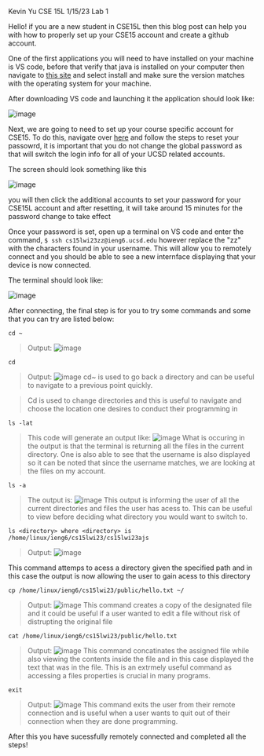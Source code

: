 Kevin Yu
CSE 15L
1/15/23
Lab 1

Hello! if you are a new student in CSE15L then this blog post can help you with how to properly set up your CSE15 account and create a github account.

One of the first applications you will need to have installed on your machine is VS code, before that verify that java is installed on your computer then navigate
to [this site](https://code.visualstudio.com/) and select install and make sure the version matches with the operating system for your machine.

After downloading VS code and launching it the application should look like:

![image](https://user-images.githubusercontent.com/122575342/212789129-a4edadef-3a6b-4cb5-9c02-b1f37240e5ca.png)




Next, we are going to need to set up your course specific account for CSE15. To do this, navigate over [here](https://sdacs.ucsd.edu/~icc/index.php) and follow the steps
to reset your passowrd, it is important that you do not change the global password as that will switch the login info for all of your UCSD related accounts. 

The screen should look something like this

![image](https://user-images.githubusercontent.com/122575342/212785770-26c2383d-71f1-4ca2-8e0e-fd22d5d3fcc6.png)

you will then click the additional accounts to set your password for your CSE15L account and after resetting, it will take around 15 minutes for the password change to take effect 

Once your password is set, open up a terminal on VS code and enter the command, `$ ssh cs15lwi23zz@ieng6.ucsd.edu` however replace the "zz" with the characters found in your username. This will allow you to remotely connect and you should be able to see a new internface displaying that your device is now connected.

The terminal should look like: 

![image](https://user-images.githubusercontent.com/122575342/212787325-29cfd604-1845-4100-aed2-80453d4bc59c.png)

After connecting, the final step is for you to try some commands and some that you can try are listed below:

`cd ~`
> Output:
![image](https://user-images.githubusercontent.com/122575342/215357476-63794963-d969-4c5c-862e-488ee924a647.png)


`cd`
> Output: 
![image](https://user-images.githubusercontent.com/122575342/215357476-63794963-d969-4c5c-862e-488ee924a647.png)
> cd~ is used to go back a directory and can be useful to navigate to a previous point quickly.

> Cd is used to change directories and this is useful to navigate and choose the location one desires to conduct their programming in

`ls -lat`
> This code will generate an output like:
![image](https://user-images.githubusercontent.com/122575342/215356816-44509b14-e415-44a2-bafd-c5209d961c1e.png)
What is occuring in the output is that the terminal is returning all the files in the current directory. One is also able to see
that the username is also displayed so it can be noted that since the username matches, we are looking at the files on my account.

`ls -a`
> The output is: 
![image](https://user-images.githubusercontent.com/122575342/215357330-6ced27fc-072c-4d81-89a8-0710def18e61.png)
This output is informing the user of all the current directories and files the user has acess to. This can be useful to view before deciding what directory
you would want to switch to.

`ls <directory> where <directory> is /home/linux/ieng6/cs15lwi23/cs15lwi23ajs`
> Output:
![image](https://user-images.githubusercontent.com/122575342/215357558-846f4071-8f2d-4afc-b840-f39ead7929e1.png)

This command attemps to acess a directory given the specified path and in this case the output is now allowing the user to gain acess to this directory

`cp /home/linux/ieng6/cs15lwi23/public/hello.txt ~/`
> Output: 
![image](https://user-images.githubusercontent.com/122575342/215357797-d951e20a-1ea1-406b-872e-df2135b4c6fe.png)
This command creates a copy of the designated file and it could be useful if a user wanted to edit a file without risk of distrupting the original file

`cat /home/linux/ieng6/cs15lwi23/public/hello.txt`
> Output:
![image](https://user-images.githubusercontent.com/122575342/215357906-db44fc03-dcea-4cdb-be0c-7d0c352c7d1f.png)
This command concatinates the assigned file while also viewing the contents inside the file and in this case displayed the text that was in the file. This is an extrmely useful command as accessing a files properties is crucial in many programs.

`exit`
> Output:
![image](https://user-images.githubusercontent.com/122575342/215358309-a51e9ad9-4f22-4757-a1c3-c7da665008d6.png)
This command exits the user from their remote connection and is useful when a user wants to quit out of their connection when they are done programming.



After this you have sucessfully remotely connected and completed all the steps!

